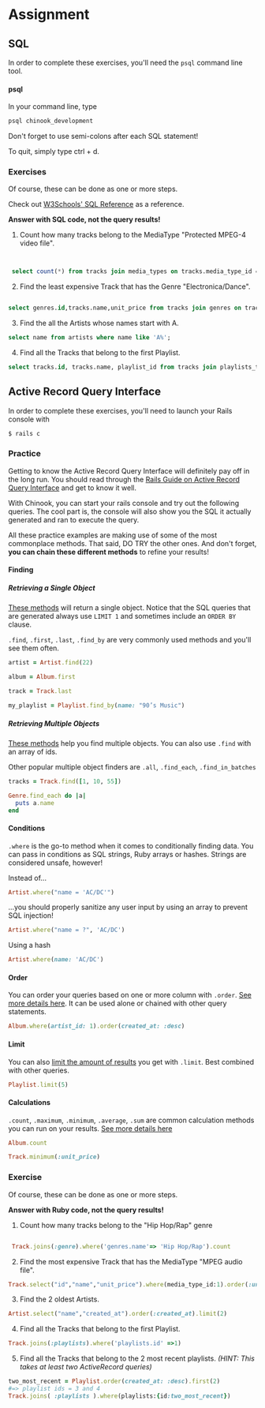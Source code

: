# Assignment

## SQL
In order to complete these exercises, you'll need the `psql` command line tool.

#### psql

In your command line, type
```bash
psql chinook_development
```
Don't forget to use semi-colons after each SQL statement!

To quit, simply type ctrl + d.

### Exercises

Of course, these can be done as one or more steps.

Check out [W3Schools' SQL Reference](http://www.w3schools.com/sql/sql_syntax.asp) as a reference.

**Answer with SQL code, not the query results!**

1) Count how many tracks belong to the MediaType "Protected MPEG-4 video file".
```SQL


 select count(*) from tracks join media_types on tracks.media_type_id = media_types.id where media_types.name = 'Protected MPEG-4 video file';

```

2) Find the least expensive Track that has the Genre "Electronica/Dance".
```SQL

select genres.id,tracks.name,unit_price from tracks join genres on tracks.genre_id = genres.id where genres.name = 'Electronica/Dance' order by unit_price limit 1;
```

3) Find the all the Artists whose names start with A.
```SQL
select name from artists where name like 'A%';

```

4) Find all the Tracks that belong to the first Playlist.
```SQL
select tracks.id, tracks.name, playlist_id from tracks join playlists_tracks on tracks.id = playlists_tracks.track_id where playlist_id = 1;

```

## Active Record Query Interface
In order to complete these exercises, you'll need to launch your Rails console with
```bash
$ rails c
```

### Practice

Getting to know the Active Record Query Interface will definitely pay off in the long run. You should read through the [Rails Guide on Active Record Query Interface](http://guides.rubyonrails.org/active_record_querying.html)  and get to know it well.

With Chinook, you can start your rails console and try out the following queries. The cool part is, the console will also show you the SQL it actually generated and ran to execute the query.

All these practice examples are making use of some of the most commonplace methods. That said, DO TRY the other ones. And don't forget, **you can chain these different methods** to refine your results!

#### Finding
##### Retrieving a Single Object
[These methods](http://guides.rubyonrails.org/active_record_querying.html#retrieving-a-single-object) will return a single object. Notice that the SQL queries that are generated always use `LIMIT 1` and sometimes include an `ORDER BY` clause.

`.find`, `.first`, `.last`, `.find_by` are very commonly used methods and you'll see them often.

```ruby
artist = Artist.find(22)
```
```ruby
album = Album.first
```
```ruby
track = Track.last
```
```ruby
my_playlist = Playlist.find_by(name: "90’s Music")
```

##### Retrieving Multiple Objects
[These methods](http://guides.rubyonrails.org/active_record_querying.html#retrieving-multiple-objects) help you find multiple objects. You can also use `.find` with an array of ids.

Other popular multiple object finders are `.all`, `.find_each`, `.find_in_batches`

```ruby
tracks = Track.find([1, 10, 55])
```
```ruby
Genre.find_each do |a|
  puts a.name
end
```

#### Conditions
`.where` is the go-to method when it comes to conditionally finding data. You can pass in conditions as SQL strings, Ruby arrays or hashes. Strings are considered unsafe, however!

Instead of...
```ruby
Artist.where("name = 'AC/DC'")
```
...you should properly sanitize any user input by using an array to prevent SQL injection!
```ruby
Artist.where("name = ?", 'AC/DC')
```

Using a hash
```ruby
Artist.where(name: 'AC/DC')
```

#### Order
You can order your queries based on one or more column with `.order`. [See more details here](http://guides.rubyonrails.org/active_record_querying.html#ordering). It can be used alone or chained with other query statements.

```ruby
Album.where(artist_id: 1).order(created_at: :desc)
```

#### Limit
You can also [limit the amount of results](http://guides.rubyonrails.org/active_record_querying.html#limit-and-offset) you get with `.limit`. Best combined with other queries.

```ruby
Playlist.limit(5)
```

#### Calculations
`.count`, `.maximum`, `.minimum`, `.average`, `.sum` are common calculation methods you can run on your results. [See more details here](http://guides.rubyonrails.org/active_record_querying.html#calculations)

```ruby
Album.count
```

```ruby
Track.minimum(:unit_price)
```

### Exercise
Of course, these can be done as one or more steps.

**Answer with Ruby code, not the query results!**

1) Count how many tracks belong to the "Hip Hop/Rap" genre
```ruby

 Track.joins(:genre).where('genres.name'=> 'Hip Hop/Rap').count

```
2) Find the most expensive Track that has the MediaType "MPEG audio file".
```ruby
Track.select("id","name","unit_price").where(media_type_id:1).order(:unit_price).limit(1)

```
3) Find the 2 oldest Artists.
```ruby
Artist.select("name","created_at").order(:created_at).limit(2)

```
4) Find all the Tracks that belong to the first Playlist.
```ruby
Track.joins(:playlists).where('playlists.id' =>1)

```
5) Find all the Tracks that belong to the 2 most recent playlists. *(HINT: This takes at least two ActiveRecord queries)*
```ruby
two_most_recent = Playlist.order(created_at: :desc).first(2)
#=> playlist ids = 3 and 4
Track.joins( :playlists ).where(playlists:{id:two_most_recent})

```

